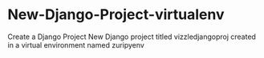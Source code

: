 # New-Django-Project-virtualenv
Create a Django Project
New Django project titled vizzledjangoproj created in a virtual environment named zuripyenv
